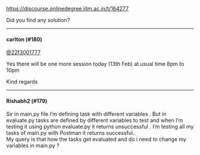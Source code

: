 https://discourse.onlinedegree.iitm.ac.in/t/164277

Did you find any solution?</p><hr>

<h4>carlton (#180)</h4>
<p><a class="mention" href="/u/22f3001777">@22f3001777</a></p>
<p>Yes there will be one more session today (13th Feb) at usual time 8pm to 10pm</p>
<p>Kind regards</p><hr>

<h4>Rishabh2 (#179)</h4>
<p>Sir in main.py file I’m defining task with different variables . But in evaluate.py tasks are defined by different variables to test and when I’m testing it using python evaluate.py it returns unsuccessful . I’m testing all my tasks of main.py with Postman it returns successful.<br/>
My query is that how the tasks get evaluated and do i need to change my variables in main.py ?